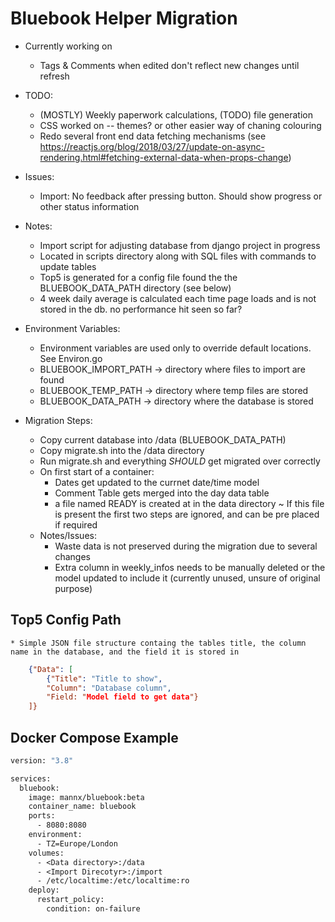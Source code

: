
# Bluebook Helper Migration

- Currently working on
	* Tags & Comments when edited don't reflect new changes until refresh

- TODO:
	* (MOSTLY) Weekly paperwork calculations, (TODO) file generation
	* CSS worked on -- themes? or other easier way of chaning colouring
	* Redo several front end data fetching mechanisms (see https://reactjs.org/blog/2018/03/27/update-on-async-rendering.html#fetching-external-data-when-props-change)

- Issues:
	* Import: No feedback after pressing button. Should show progress or other status information

- Notes:
	* Import script for adjusting database from django project in progress
	* Located in scripts directory along with SQL files with commands to update tables
	* Top5 is generated for a config file found the the BLUEBOOK\_DATA\_PATH directory (see below)
	* 4 week daily average is calculated each time page loads and is not stored in the db.  no performance hit seen so far?

- Environment Variables:
	* Environment variables are used only to override default locations. See Environ.go
	* BLUEBOOK\_IMPORT\_PATH	-> directory where files to import are found
	* BLUEBOOK\_TEMP\_PATH -> directory where temp files are stored 
	* BLUEBOOK\_DATA\_PATH -> directory where the database is stored


- Migration Steps:
	* Copy current database into /data (BLUEBOOK\_DATA\_PATH)
	* Copy migrate.sh into the /data directory
	* Run migrate.sh and everything *SHOULD* get migrated over correctly
	* On first start of a container:
		- Dates get updated to the currnet date/time model
		- Comment Table gets merged into the day data table
		- a file named READY is created at in the data directory
			~ If this file is present the first two steps are ignored, and can be pre placed if required
	* Notes/Issues:
		- Waste data is not preserved during the migration due to several changes
		- Extra column in weekly_infos needs to be manually deleted or the model updated to include it (currently unused, unsure of original purpose)

## Top5 Config Path

	* Simple JSON file structure containg the tables title, the column name in the database, and the field it is stored in

```json
	{"Data": [
		{"Title": "Title to show",
		"Column": "Database column",
		"Field: "Model field to get data"}
	]}
```

## Docker Compose Example

```dockerfile
version: "3.8"

services:
  bluebook:
    image: mannx/bluebook:beta
    container_name: bluebook
    ports:
      - 8080:8080
    environment:
      - TZ=Europe/London
    volumes:
      - <Data directory>:/data
      - <Import Direcotyr>:/import
      - /etc/localtime:/etc/localtime:ro
    deploy:
      restart_policy:
        condition: on-failure
```
